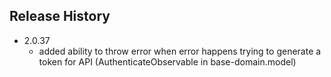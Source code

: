 ## Release History

* 2.0.37
    * added ability to throw error when error happens trying to generate a token for API (AuthenticateObservable in base-domain.model)